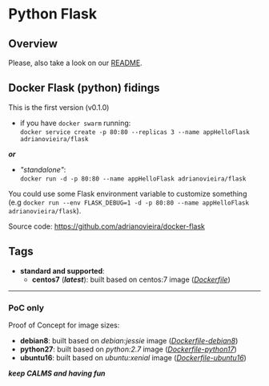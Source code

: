 # Python Flask

## Overview

Please, also take a look on our [README](https://github.com/adrianovieira/docker-flask/blob/master/README.md).

## Docker Flask (python) fidings

This is the first version (v0.1.0)

- if you have `docker swarm` running:  
  `docker service create -p 80:80 --replicas 3 --name appHelloFlask adrianovieira/flask`

***or***

- *"standalone"*:  
  `docker run -d -p 80:80 --name appHelloFlask adrianovieira/flask`

 You could use some Flask environment variable to customize something  
 (e.g `docker run --env FLASK_DEBUG=1 -d -p 80:80 --name appHelloFlask adrianovieira/flask`).

Source code: <https://github.com/adrianovieira/docker-flask>

## Tags

- **standard and supported**:
  - **centos7** (***latest***): built based on centos:7 image (*[Dockerfile](https://github.com/adrianovieira/docker-flask/blob/master/Dockerfile)*)

----

### PoC only
Proof of Concept for image sizes:
  - **debian8**: built based on *debian:jessie* image (*[Dockerfile-debian8](https://github.com/adrianovieira/docker-flask/blob/master/Dockerfile-debian8)*)
  - **python27**: built based on *python:2.7* image (*[Dockerfile-python17](https://github.com/adrianovieira/docker-flask/blob/master/Dockerfile-python27)*)
  - **ubuntu16**: built based on *ubuntu:xenial* image (*[Dockerfile-ubuntu16](https://github.com/adrianovieira/docker-flask/blob/master/Dockerfile-ubuntu16)*)

***keep CALMS and having fun***

